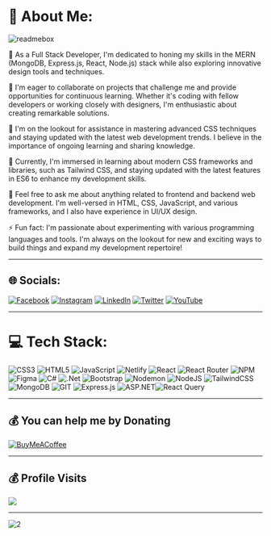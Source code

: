 # 💫 About Me:

![readmebox](https://github.com/MeerUzairWasHere/MeerUzairWasHere/assets/121447358/68ea3c07-46e9-41fe-a331-ef61a311634f)

🔭 As a Full Stack Developer, I'm dedicated to honing my skills in the MERN (MongoDB, Express.js, React, Node.js) stack while also exploring innovative design tools and techniques.

👯 I'm eager to collaborate on projects that challenge me and provide opportunities for continuous learning. Whether it's coding with fellow developers or working closely with designers, I'm enthusiastic about creating remarkable solutions.

🤝 I'm on the lookout for assistance in mastering advanced CSS techniques and staying updated with the latest web development trends. I believe in the importance of ongoing learning and sharing knowledge.

🌱 Currently, I'm immersed in learning about modern CSS frameworks and libraries, such as Tailwind CSS, and staying updated with the latest features in ES6 to enhance my development skills.

💬 Feel free to ask me about anything related to frontend and backend web development. I'm well-versed in HTML, CSS, JavaScript, and various frameworks, and I also have experience in UI/UX design.

⚡ Fun fact: I'm passionate about experimenting with various programming languages and tools. I'm always on the lookout for new and exciting ways to build things and expand my development repertoire!

---

## 🌐 Socials:
[![Facebook](https://img.shields.io/badge/Facebook-%231877F2.svg?logo=Facebook&logoColor=white)](https://facebook.com/profile.php?id=100069300923731) [![Instagram](https://img.shields.io/badge/Instagram-%23E4405F.svg?logo=Instagram&logoColor=white)](https://instagram.com/meeruzairwashere) [![LinkedIn](https://img.shields.io/badge/LinkedIn-%230077B5.svg?logo=linkedin&logoColor=white)](https://linkedin.com/in/meer-uzair-1b682b176) [![Twitter](https://img.shields.io/badge/Twitter-%231DA1F2.svg?logo=Twitter&logoColor=white)](https://twitter.com/miruzairwashere) [![YouTube](https://img.shields.io/badge/YouTube-%23FF0000.svg?logo=YouTube&logoColor=white)](https://youtube.com/@meeruzairwashere) 

---

# 💻 Tech Stack:
![CSS3](https://img.shields.io/badge/css3-%231572B6.svg?style=for-the-badge&logo=css3&logoColor=white) ![HTML5](https://img.shields.io/badge/html5-%23E34F26.svg?style=for-the-badge&logo=html5&logoColor=white) ![JavaScript](https://img.shields.io/badge/javascript-%23323330.svg?style=for-the-badge&logo=javascript&logoColor=%23F7DF1E) ![Netlify](https://img.shields.io/badge/netlify-%23000000.svg?style=for-the-badge&logo=netlify&logoColor=#00C7B7) ![React](https://img.shields.io/badge/react-%2320232a.svg?style=for-the-badge&logo=react&logoColor=%2361DAFB) ![React Router](https://img.shields.io/badge/React_Router-CA4245?style=for-the-badge&logo=react-router&logoColor=white) ![NPM](https://img.shields.io/badge/NPM-%23000000.svg?style=for-the-badge&logo=npm&logoColor=white) ![Figma](https://img.shields.io/badge/figma-%23F24E1E.svg?style=for-the-badge&logo=figma&logoColor=white) ![C#](https://img.shields.io/badge/c%23-%23239120.svg?style=for-the-badge&logo=c-sharp&logoColor=white) ![.Net](https://img.shields.io/badge/.NET-5C2D91?style=for-the-badge&logo=.net&logoColor=white) ![Bootstrap](https://img.shields.io/badge/bootstrap-%238511FA.svg?style=for-the-badge&logo=bootstrap&logoColor=white) ![Nodemon](https://img.shields.io/badge/NODEMON-%23323330.svg?style=for-the-badge&logo=nodemon&logoColor=%BBDEAD) ![NodeJS](https://img.shields.io/badge/node.js-6DA55F?style=for-the-badge&logo=node.js&logoColor=white) ![TailwindCSS](https://img.shields.io/badge/tailwindcss-%2338B2AC.svg?style=for-the-badge&logo=tailwind-css&logoColor=white) ![MongoDB](https://img.shields.io/badge/MongoDB-%234ea94b.svg?style=for-the-badge&logo=mongodb&logoColor=white) ![GIT](https://img.shields.io/badge/Git-fc6d26?style=for-the-badge&logo=git&logoColor=white)  ![Express.js](https://img.shields.io/badge/express.js-%23404d59.svg?style=for-the-badge&logo=express&logoColor=%2361DAFB) ![ASP.NET](https://img.shields.io/badge/ASP4-7514F0?style=for-the-badge&logo=.net&logoColor=white)![React Query](https://img.shields.io/badge/-React%20Query-FF4154?style=for-the-badge&logo=react%20query&logoColor=white)

---

  ## 💰 You can help me by Donating
  [![BuyMeACoffee](https://img.shields.io/badge/Buy%20Me%20a%20Coffee-ffdd00?style=for-the-badge&logo=buy-me-a-coffee&logoColor=black)](https://buymeacoffee.com/meeruxair007) 

---

  ## 💰 Profile Visits
[![](https://visitcount.itsvg.in/api?id=MeerUzairWasHere&icon=0&color=0)](https://visitcount.itsvg.in)

---

![2](https://github.com/MeerUzairWasHere/MeerUzairWasHere/assets/121447358/240fda0c-d837-41be-92cd-00e7801d92f1)



